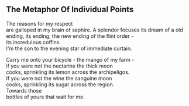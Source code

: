 The Metaphor Of Individual Points
---------------------------------
The reasons for my respect  
are galloped in my brain of saphire. A splendor focuses its dream of a old ending, its ending, the new ending of the flint order -  
its incredulous coffins.  
I'm the son to the evening star of immediate curtain.  
  
Carry me onto your bicycle - the mango of my farm -  
if you were not the nectarine the thick moon  
cooks, sprinkling its lemon across the archipeligos.  
If you were not the wine the sanguine moon  
cooks, sprinkling its sugar across the region.  
Towards those  
bottles of yours that wait for me.  

